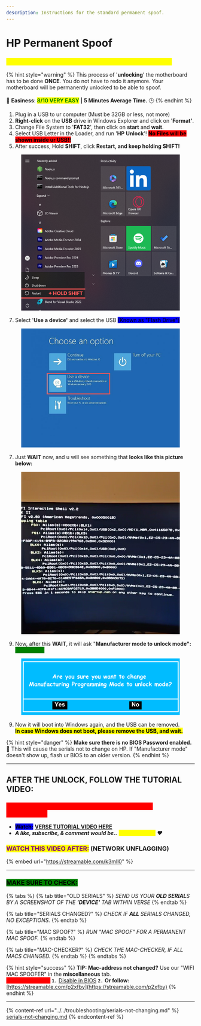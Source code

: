 ```yaml
---
description: Instructions for the standard permanent spoof.
---
```


# HP Permanent Spoof

### <mark style="color:yellow;background-color:yellow;">FOLLOW THESE STEPS FIRST BEFORE TUTORIAL VIDEO</mark>

{% hint style="warning" %}
This process of '**unlocking**' the motherboard has to be done **ONCE**. You do not have to redo it anymore. Your motherboard will be permanently unlocked to be able to spoof.\
\
🌟 **Easiness**: <mark style="color:green;">**8/10 VERY EASY**</mark>**&#x20;|** **5 Minutes Average Time.** 🕒
{% endhint %}

1. Plug in a USB to ur computer (Must be 32GB or less, not more)
2. **Right-click** on the **USB** drive in Windows Explorer and click on '**Format'**.
3. Change File System to '**FAT32**', then click on **start** and **wait**.
4. Select USB Letter in the Loader, and run '**HP** **Unlock**'! <mark style="background-color:red;">**No Files will be shown inside ur USB!!**</mark>
5. After success, Hold **SHIFT**, click **Restart, and keep holding SHIFT!**

<div align="left"><figure><img src="../../.gitbook/assets/+ HOLD SHIFT (1).png" alt=""><figcaption></figcaption></figure></div>

7. Select '**Use a device'** and select the USB <mark style="background-color:blue;">(Known as "Flash Drive")</mark>

<div align="left"><figure><img src="../../.gitbook/assets/Untitled design (14).png" alt="" width="563"><figcaption></figcaption></figure></div>

7. Just **WAIT** now, and u will see something that **looks like this picture below:**

<div align="left"><figure><img src="../../.gitbook/assets/startup.png" alt=""><figcaption></figcaption></figure></div>

9. Now, after this **WAIT**, it will ask "**Manufacturer mode to unlock mode": &#x20;**<mark style="color:green;background-color:green;">**CLICK YES!**</mark>

<div align="left"><figure><img src="../../.gitbook/assets/Are you sure you want to change Manufacturing Programming Mode to unlock mode.png" alt="" width="525"><figcaption></figcaption></figure></div>

9. Now it will boot into Windows again, and the USB can be removed.\
   <mark style="background-color:yellow;">**In case Windows does not boot, please remove the USB, and wait.**</mark>

{% hint style="danger" %}
**Make sure there is no BIOS Password enabled.** 🔐 This will cause the serials not to change on HP. If "Manufacturer mode" doesn't show up, flash ur BIOS to an older version.
{% endhint %}

***

## AFTER THE UNLOCK, FOLLOW THE TUTORIAL VIDEO:

### <mark style="color:red;background-color:red;">**MAKE SURE TO REMOVE ANY 'USB' ON YOUR PC CONNECTED!**</mark>

* <mark style="background-color:blue;">**Watch:**</mark> [**VERSE TUTORIAL VIDEO HERE**](https://bit.ly/instructions-video)
* _**A like, subscribe, & comment would be..**_ _<mark style="color:yellow;">**verse-tacular!**</mark> ❤️_

### <mark style="color:purple;">**WATCH THIS VIDEO AFTER:**</mark>**&#x20;(NETWORK UNFLAGGING)**

{% embed url="https://streamable.com/k3mll0" %}

***

### <mark style="background-color:green;">MAKE SURE TO CHECK:</mark>

{% tabs %}
{% tab title="OLD SERIALS" %}
_SEND US YOUR **OLD SERIAL**S BY A SCREENSHOT OF THE **'DEVICE'** TAB WITHIN VERSE_
{% endtab %}

{% tab title="SERIALS CHANGED?" %}
_CHECK IF **ALL** SERIALS CHANGED, NO EXCEPTIONS._
{% endtab %}

{% tab title="MAC SPOOF?" %}
_RUN "MAC SPOOF" FOR A PERMANENT MAC SPOOF._
{% endtab %}

{% tab title="MAC-CHECKER?" %}
_CHECK THE MAC-CHECKER, IF ALL MACS CHANGED._
{% endtab %}
{% endtabs %}

{% hint style="success" %}
**TIP: Mac-address not changed?** Use our "WIFI MAC SPOOFER" in the **miscellaneous** tab.\
<mark style="color:red;background-color:red;">Still not changed?</mark> **`1.`** [Disable in BIOS](https://verse-solutions.gitbook.io/verse-permanent/setup-instructions/bios-configurations#turn-off-wifi-and-bluetooth-required) **`2.`** **Or follow:** [https://streamable.com/p2xfby](https://streamable.com/p2xfby)
{% endhint %}

***

{% content-ref url="../../troubleshooting/serials-not-changing.md" %}
[serials-not-changing.md](../../troubleshooting/serials-not-changing.md)
{% endcontent-ref %}
